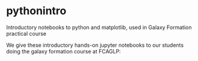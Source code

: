 # pythonintro
Introductory notebooks to python and matplotlib, used in Galaxy Formation practical course

We give these introductory hands-on jupyter notebooks to our students doing the galaxy formation course at FCAGLP: 
